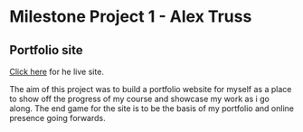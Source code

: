 # Milestone Project 1 - Alex Truss 

## Portfolio site
[Click here](https://alextruss.github.io/Project-1/) for he live site.

The aim of this project was to build a portfolio website for myself as a place to show off the progress of my course and showcase my work as i go along. The end game for the site is to be the basis of my portfolio and online presence going forwards.
